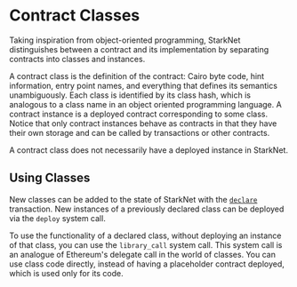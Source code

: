 # Contract Classes

Taking inspiration from object-oriented programming, StarkNet distinguishes between a contract and its implementation by separating contracts into classes and instances.

A contract class is the definition of the contract: Cairo byte code, hint information, entry point names, and everything that defines its semantics unambiguously. Each class is identified by its class hash, which is analogous to a class name in an object oriented programming language. A contract instance is a deployed contract corresponding to some class. Notice that only contract instances behave as contracts in that they have their own storage and can be called by transactions or other contracts.

A contract class does not necessarily have a deployed instance in StarkNet.

## Using Classes

New classes can be added to the state of StarkNet with the [`declare`](../Blocks/transactions.md#declare-transaction) transaction. New instances of a previously declared class can be deployed via the `deploy` system call.

To use the functionality of a declared class, without deploying an instance of that class, you can use the `library_call` system call. This system call is an analogue of Ethereum's delegate call in the world of classes. You can use class code directly, instead of having a placeholder contract deployed, which is used only for its code.
